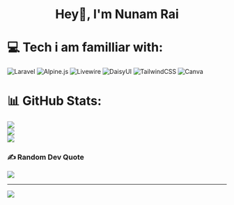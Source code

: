 <h1 align="center">Hey👋, I'm Nunam Rai</h1>

# 💻 Tech i am familliar with:
![Laravel](https://img.shields.io/badge/laravel-%23FF2D20.svg?style=for-the-badge&logo=laravel&logoColor=white) ![Alpine.js](https://img.shields.io/badge/alpinejs-white.svg?style=for-the-badge&logo=alpinedotjs&logoColor=%238BC0D0) ![Livewire](https://img.shields.io/badge/livewire-5A0EF8?style=for-the-badge&logo=livewire&logoColor=white) ![DaisyUI](https://img.shields.io/badge/daisyui-5A0EF8?style=for-the-badge&logo=daisyui&logoColor=white) ![TailwindCSS](https://img.shields.io/badge/tailwindcss-%2338B2AC.svg?style=for-the-badge&logo=tailwind-css&logoColor=white) ![Canva](https://img.shields.io/badge/Canva-%2300C4CC.svg?style=for-the-badge&logo=Canva&logoColor=white)
# 📊 GitHub Stats:
![](https://github-readme-stats.vercel.app/api?username=unm0&theme=dark&hide_border=true&include_all_commits=false&count_private=false)<br/>
![](https://github-readme-streak-stats.herokuapp.com/?user=unm0&theme=dark&hide_border=true)<br/>
![](https://github-readme-stats.vercel.app/api/top-langs/?username=unm0&theme=dark&hide_border=true&include_all_commits=false&count_private=false&layout=compact)

### ✍️ Random Dev Quote
![](https://quotes-github-readme.vercel.app/api?type=horizontal&theme=radical)

---
[![](https://visitcount.itsvg.in/api?id=unm0&icon=0&color=0)](https://visitcount.itsvg.in)

<!-- Proudly created with GPRM ( https://gprm.itsvg.in ) -->
